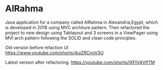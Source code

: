 # AlRahma
Java application for a company called AlRahma in Alexandria,Egypt, which is developed in 2018 using MVC architure pattern.
Then refactored the project to new design using Tablayout and 3 screens in a ViewPager using MVI arch pattern following the SOLID and clean code principles.

Old version before refaction UI
https://www.youtube.com/shorts/4ujZRCnoV3U

Latest version after refactoring.
https://youtube.com/shorts/IXFtV4VIfTM
